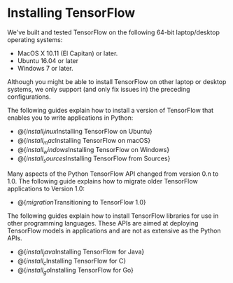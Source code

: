 # Installing TensorFlow

We've built and tested TensorFlow on the following 64-bit laptop/desktop
operating systems:

  * MacOS X 10.11 (El Capitan) or later.
  * Ubuntu 16.04 or later
  * Windows 7 or later.

Although you might be able to install TensorFlow on other laptop or desktop
systems, we only support (and only fix issues in) the preceding configurations.

The following guides explain how to install a version of TensorFlow
that enables you to write applications in Python:

  * @{$install_linux$Installing TensorFlow on Ubuntu}
  * @{$install_mac$Installing TensorFlow on macOS}
  * @{$install_windows$Installing TensorFlow on Windows}
  * @{$install_sources$Installing TensorFlow from Sources}

Many aspects of the Python TensorFlow API changed from version 0.n to 1.0.
The following guide explains how to migrate older TensorFlow applications
to Version 1.0:

  * @{$migration$Transitioning to TensorFlow 1.0}

The following guides explain how to install TensorFlow libraries for use in
other programming languages. These APIs are aimed at deploying TensorFlow
models in applications and are not as extensive as the Python APIs.

  * @{$install_java$Installing TensorFlow for Java}
  * @{$install_c$Installing TensorFlow for C}
  * @{$install_go$Installing TensorFlow for Go}

